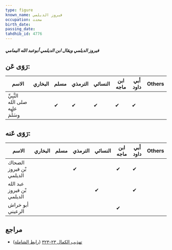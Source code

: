 ```yaml
---
type: figure
known_name: فيروز الديلمي
occupation: محدث
birth_date:
passing_date:
tahdhib_id: 4776
---
```

##### فيروز الديلمي ويقال ابن الديلمي أبوعبد الله اليمامي

## رَوَى عَن:
| الاسم                             | البخاري | مسلم | الترمذي | النسائي | ابن ماجه | أبي داود | Others |
| --------------------------------- | ------- | ---- | ------- | ------- | -------- | -------- | ------ |
| النَّبِيِّ صلى الله عليه وسَلَّمَ |         | ✔    | ✔       | ✔       | ✔        | ✔        |        |
## رَوَى عَنه:
| الاسم                      | البخاري | مسلم | الترمذي | النسائي | ابن ماجه | أبي داود | Others |
| -------------------------- | ------- | ---- | ------- | ------- | -------- | -------- | ------ |
| الضحاك بْن فيروز الديلمي   |         |      | ✔       |         | ✔        | ✔        |        |
| عبد الله بْن فيروز الديلمي |         |      |         | ✔       |          | ✔        |        |
| أبو خراش الرعيني           |         |      |         |         | ✔        |          |        |
## مراجع
- [تهذيب الكمال ٢٣-٣٢٣](obsidian://open?vault=Tahdhib-al-Kamal&file=Figures/٤٧٧٦-فيروز%20الديلمي%20ويقال%20ابن%20الديلمي%20أبوعبد%20الله%20اليمامي) ([رابط الشاملة](https://shamela.ws/book/3722/12210))